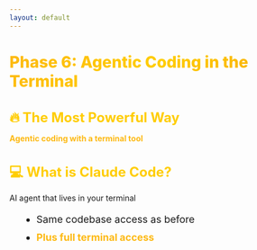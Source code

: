 ```yaml
---
layout: default
---
```


# Phase 6: Agentic Coding in the Terminal

<div class="flex flex-col gap-10 mt-12">

<div v-click>

## 🔥 The Most Powerful Way
**Agentic coding with a terminal tool**

</div>

<div v-click>

## 💻 What is Claude Code?
AI agent that lives in your terminal
- Same codebase access as before
- **Plus full terminal access**

</div>

</div>

<style>
h1 {
  background: linear-gradient(135deg, #FDB913 0%, #FFCD00 50%, #F7A600 100%);
  -webkit-background-clip: text;
  -webkit-text-fill-color: transparent;
  background-clip: text;
  font-weight: 800;
}

h2 {
  color: #FFCD00;
  font-size: 1.5rem;
  margin-bottom: 0.75rem;
}

.slidev-layout {
  background: linear-gradient(135deg, #1a1a1a 0%, #2d2d2d 100%);
  color: #ffffff;
}

li {
  font-size: 1.1rem;
  line-height: 1.8;
  margin-left: 1.5rem;
}

strong {
  color: #FDB913;
}
</style>
